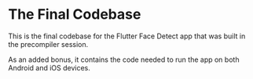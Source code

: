 # The Final Codebase

This is the final codebase for the Flutter Face Detect app that was built in the precompiler session.

As an added bonus, it contains the code needed to run the app on both Android and iOS devices.
